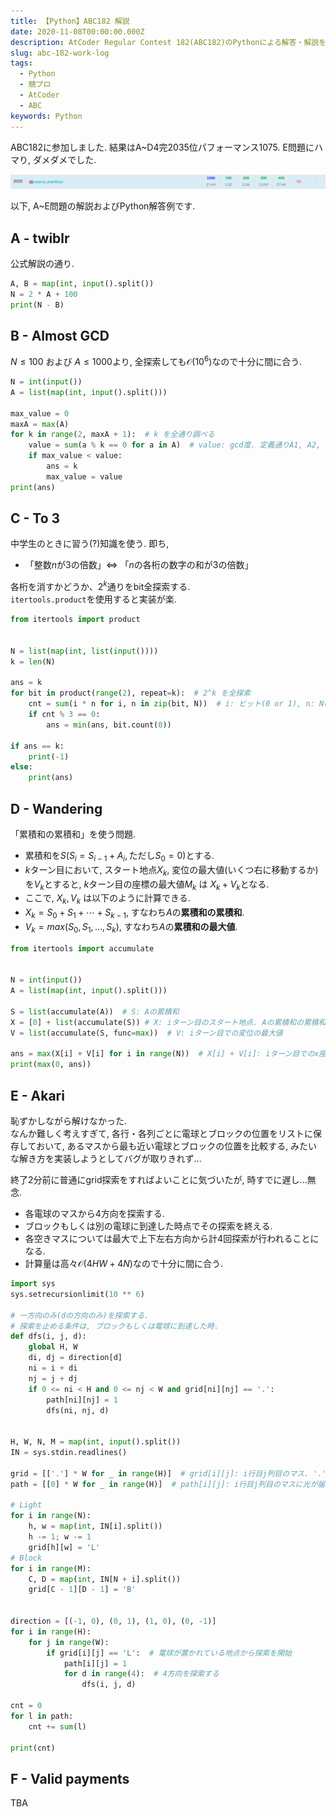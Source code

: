 ```yaml
---
title: 【Python】ABC182 解説
date: 2020-11-08T00:00:00.000Z
description: AtCoder Regular Contest 182(ABC182)のPythonによる解答・解説を載せます.
slug: abc-182-work-log
tags: 
  - Python
  - 競プロ
  - AtCoder
  - ABC
keywords: Python
---
```


ABC182に参加しました. 結果はA~D4完$2035$位パフォーマンス$1075$. 
E問題にハマり, ダメダメでした.  

![ranking_abc181](ranking_abc182.png)

以下, A~E問題の解説およびPython解答例です.

## A - twiblr
公式解説の通り. 

```python
A, B = map(int, input().split())
N = 2 * A + 100
print(N - B)
```

## B - Almost GCD
$N \leq 100$ および $A \leq 1000$より, 全探索しても$\mathcal{O}(10^6)$なので十分に間に合う.  

```python
N = int(input())
A = list(map(int, input().split()))

max_value = 0
maxA = max(A)
for k in range(2, maxA + 1):  # k を全通り調べる
    value = sum(a % k == 0 for a in A)  # value: gcd度. 定義通りA1, A2, ... ANのうちkで割り切れるものの個数を数える
    if max_value < value:
        ans = k
        max_value = value
print(ans)
```

<adsense></adsense>

## C - To 3
中学生のときに習う(?)知識を使う. 即ち, 
  - 「整数$n$が$3$の倍数」$\Leftrightarrow$ 「$n$の各桁の数字の和が$3$の倍数」

各桁を消すかどうか、$2^k$通りをbit全探索する.  
`itertools.product`を使用すると実装が楽.  

```python
from itertools import product


N = list(map(int, list(input())))
k = len(N)

ans = k
for bit in product(range(2), repeat=k):  # 2^k を全探索
    cnt = sum(i * n for i, n in zip(bit, N))  # i: ビット(0 or 1), n: Nの桁の数字
    if cnt % 3 == 0:
        ans = min(ans, bit.count(0))

if ans == k:
    print(-1)
else:
    print(ans)
```

## D - Wandering
「累積和の累積和」を使う問題.  

 - 累積和を$S$($S_i = S_{i - 1} + A_i, \text{ただし} S_0 = 0$)とする.
 - $k$ターン目において, スタート地点$X_k$, 変位の最大値(いくつ右に移動するか)を$V_k$とすると, $k$ターン目の座標の最大値$M_k$ は $X_k + V_k$となる.  
 - ここで, $X_k, V_k$ は以下のように計算できる.
 - $X_k = S_0 + S_1 + \cdots + S_{k-1}$, すなわち$A$の**累積和の累積和**.
 - $V_k = max(S_0, S_1, \dots, S_k)$, すなわち$A$の**累積和の最大値**.


```python
from itertools import accumulate


N = int(input())
A = list(map(int, input().split()))

S = list(accumulate(A))  # S: Aの累積和
X = [0] + list(accumulate(S)) # X: iターン目のスタート地点. Aの累積和の累積和
V = list(accumulate(S, func=max))  # V: iターン目での変位の最大値

ans = max(X[i] + V[i] for i in range(N))  # X[i] + V[i]: iターン目でのx座標の最大値
print(max(0, ans))
```

<adsense></adsense>

## E - Akari

恥ずかしながら解けなかった.  
なんか難しく考えすぎて, 各行・各列ごとに電球とブロックの位置をリストに保存しておいて, あるマスから最も近い電球とブロックの位置を比較する, みたいな解き方を実装しようとしてバグが取りきれず...  

終了2分前に普通にgrid探索をすればよいことに気づいたが, 時すでに遅し...無念.  

- 各電球のマスから4方向を探索する.
- ブロックもしくは別の電球に到達した時点でその探索を終える.
- 各空きマスについては最大で上下左右方向から計4回探索が行われることになる.
- 計算量は高々$\mathcal{O}(4HW + 4N)$なので十分に間に合う.

```python
import sys
sys.setrecursionlimit(10 ** 6)

# 一方向のみ(dの方向のみ)を探索する.
# 探索を止める条件は, ブロックもしくは電球に到達した時. 
def dfs(i, j, d):  
    global H, W
    di, dj = direction[d]
    ni = i + di
    nj = j + dj
    if 0 <= ni < H and 0 <= nj < W and grid[ni][nj] == '.':
        path[ni][nj] = 1
        dfs(ni, nj, d)


H, W, N, M = map(int, input().split())
IN = sys.stdin.readlines()

grid = [['.'] * W for _ in range(H)]  # grid[i][j]: i行目j列目のマス. '.': 空き, 'L': 電球, 'B': ブロック
path = [[0] * W for _ in range(H)]  # path[i][j]: i行目j列目のマスに光が届いているかどうか.

# Light
for i in range(N):
    h, w = map(int, IN[i].split())
    h -= 1; w -= 1
    grid[h][w] = 'L'
# Block
for i in range(M):
    C, D = map(int, IN[N + i].split())
    grid[C - 1][D - 1] = 'B'


direction = [(-1, 0), (0, 1), (1, 0), (0, -1)]
for i in range(H):
    for j in range(W):
        if grid[i][j] == 'L':  # 電球が置かれている地点から探索を開始
            path[i][j] = 1
            for d in range(4):  # 4方向を探索する
                dfs(i, j, d)

cnt = 0
for l in path:
    cnt += sum(l)

print(cnt)

```

## F - Valid payments
TBA